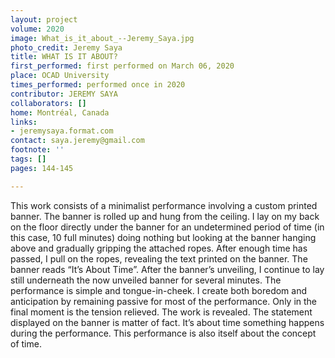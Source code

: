 ```yaml
---
layout: project
volume: 2020
image: What_is_it_about_--Jeremy_Saya.jpg
photo_credit: Jeremy Saya
title: WHAT IS IT ABOUT?
first_performed: first performed on March 06, 2020
place: OCAD University
times_performed: performed once in 2020
contributor: JEREMY SAYA
collaborators: []
home: Montréal, Canada
links:
- jeremysaya.format.com
contact: saya.jeremy@gmail.com
footnote: ''
tags: []
pages: 144-145

---
```


This work consists of a minimalist performance involving a custom printed banner. The banner is rolled up and hung from the ceiling. I lay on my back on the floor directly under the banner for an undetermined period of time (in this case, 10 full minutes) doing nothing but looking at the banner hanging above and gradually gripping the attached ropes. After enough time has passed, I pull on the ropes, revealing the text printed on the banner. The banner reads “It’s About Time”. After the banner’s unveiling, I continue to lay still underneath the now unveiled banner for several minutes. 
The performance is simple and tongue-in-cheek. I create both boredom and anticipation by remaining passive for most of the performance. Only in the final moment is the tension relieved. The work is revealed. The statement displayed on the banner is matter of fact. It’s about time something happens during the performance. This performance is also itself about the concept of time.
